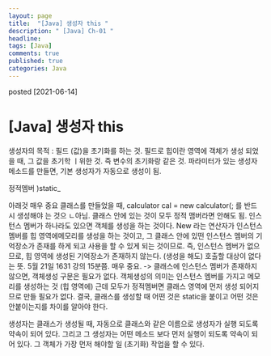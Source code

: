 ```yaml
---
layout: page
title:  "[Java] 생성자 this "
description: " [Java] Ch-01 "
headline: 
tags: [Java]
comments: true
published: true
categories: Java
---
```

posted [2021-06-14] 

# [Java] 생성자 this 

생성자의 목적 : 필드 (값)을 초기화를 하는 것. 
필드로 힙이란 영역에 객체가 생성 되었을 때, 그 값을 초기학 ㅣ위한 것. 
즉 변수의 초기화랑 같은 것. 
파라미터가 있는 생성자 메소드를 만들면, 기본 생성자가 자동으로 생성이 됨. 

정적멤버 )static_

아래것 매우 중요
클래스를 만들었을 때, calculator cal = new calculator(; 를 반드시 생성해야 는 것으 ㄴ아님. 클래스 안에 있는 것이 모두 정적 맴버라면  안해도 됨. 인스턴스 멤버가 하나라도 있으면 객체를 생성을 하는 것이다. New 라는 연산자가 인스턴스 멤버를 힙 영역에메모리를 생성을 하는 것이고, 그 클래스 안에 있떤 인스턴스 멤버의 기억장소가 존재를 하게 되고 사용을 할 수 있게 되는 것이므로. 즉, 인스턴스 멤버가 없으므로, 힙 영역에 생성된 기억장소가 존재하지 않는다. (생성을 해도) 호출할 대상이 없다는 뜻. 5월 21일 1631 강의 15분쯤. 매우 중요. 
-> 클래스에 인스턴스 멤버가 존재하지 않으면, 객체생성 구문은 필요가 없다. 
객체생성의 의미는 인스턴스 멤버를 가지고 메모리를 생성하는 것 (힙 영역에)
근데 모두가 정적멤버면 클래스 영역에 먼저 생성 되어지므로 만들 필요가 없다. 
결국, 클래스를 생성할 때 어떤 것은 static을 붙이고 어떤 것은 안붙이는지를 차이를 알아야 한다. 

생성자는 클래스가 생성될 때, 자동으로 클래스와 같은 이름으로 생성자가 실행 되도록 약속이 되어 있다. 그리고 그 생성자는 어떤 메소드 보다 먼저 실행이 되도록 약속이 되어 있다. 그 객체가 가장 먼저 해야할 일 (초기화) 작업을 할 수 있다. 
